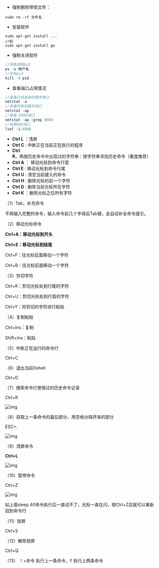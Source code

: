 - 强制删除带锁文件： 


```
sudo rm -rf 文件名
```

- 安装软件

```
sudo apt-get install ...
//如
sudo apt-get install go
```

- 强制关闭软件

```go
//获取进程pid
ps -u 用户名
//杀死pid
kill -9 pid
```

- 查看端口占用情况

```go
//查看已经连接的服务端口
netstat -a
//查看所有的服务端口
netstat -ap
//查看 8080端口
netstat -ap |grep 8080
//查看888端口
lsof -i:8888
```





- **Ctrl L** ：清屏
- **Ctrl C** : 中断正在当前正在执行的程序
- **Ctrl R**，再按历史命令中出现过的字符串：按字符串寻找历史命令（重度推荐）
- **Ctrl A** ： 移动光标到命令行首
- **Ctrl E** : 移动光标到命令行尾
- **Ctrl U** : 清空当前键入的命令
- **Ctrl H** : 删除光标的前一个字符
- **Ctrl D** : 删除当前光标所在字符
- **Ctrl K** ：删除光标之后所有字符







（1）Tab，补充命令

不用输入完整的命令，输入命令前几个字母后Tab键，会自动补全命令提示。

（2）移动光标命令

**Ctrl+A：移动光标到开头**

**Ctrl+E：移动光标到结尾**

Ctrl+F：往光标后面移动一个字符

Ctrl+B：往光标前面移动一个字符

（3）剪切字符

Ctrl+K：剪切光标处到行尾的字符

Ctrl+U：剪切光标处到行首的字符

Ctrl+Y：将剪切的字符进行粘贴

（4）复制粘贴

Ctrl+Ins：复制

Shift+Ins：粘贴

（5）中断正在运行的命令行

Ctrl+C

（6）退出当前Xshell

Ctrl+D

（7）搜索命令行使用过的历史命令记录

Ctrl+R

![img](https://img2018.cnblogs.com/blog/1486105/201906/1486105-20190607162237391-908991423.png)

（8）获取上一条命令的最后部分，用空格分隔开来的部分

ESC+.

![img](https://img2018.cnblogs.com/blog/1486105/201906/1486105-20190607162514973-1746142012.png)

（9）清屏命令

**Ctrl+L**

![img](https://img2018.cnblogs.com/blog/1486105/201906/1486105-20190607162600112-49042492.png)

（10）暂停命令

Ctrl+Z

![img](https://img2018.cnblogs.com/blog/1486105/201906/1486105-20190607162736245-1238925794.png)

如上面sleep 40命令执行后一直动不了，光标一直在闪，按Ctrl+Z后就可以重新回到命令行

（11）锁屏

Ctrl+S

（12）解除锁屏

Ctrl+Q

（13） ！+命令 执行上一条命令，!! 执行上两条命令
